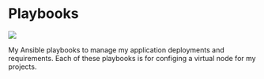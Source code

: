 # Playbooks

![](https://img.shields.io/badge/paltform-Ansible-blue)

My Ansible playbooks to manage my application deployments and requirements. Each of these playbooks is for
configing a virtual node for my projects.

